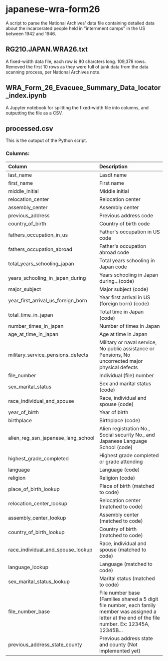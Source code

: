 # japanese-wra-form26
A script to parse the National Archives' data file containing detailed data about the incarcerated people held in "internment camps" in the US between 1942 and 1946.

## RG210.JAPAN.WRA26.txt
A fixed-width data file, each row is 80 charcters long. 109,378 rows. Removed the first 10 rows as they were full of junk data from the data scanning process, per National Archives note. 

## WRA_Form_26_Evacuee_Summary_Data_locator_index.ipynb
A Jupyter notebook for splitting the fixed-width file into columns, and outputting the file as a CSV.  

## processed.csv
This is the outoput of the Python script. 

### Columns:

<table border="0" class="dataframe">
  <thead>
    <tr style="text-align: left;">
      <th>Column</th>
      <th>Description</th>
    </tr>
  </thead>
  <tbody>
<tr><td><stong>last_name</strong></td><td>Lasdt name</td></tr>
<tr><td><stong>first_name</strong></td><td>First name</td></tr>
<tr><td><stong>middle_initial</strong></td><td>Middle initial</td></tr>
<tr><td><stong>relocation_center</strong></td><td>Relocation center</td></tr>
<tr><td><stong>assembly_center</strong></td><td>Assembly center</td></tr>
<tr><td><stong>previous_address</strong></td><td>Previous address code</td></tr>
<tr><td><stong>country_of_birth</strong></td><td>Country of birth code</td></tr>
<tr><td><stong>fathers_occupation_in_us</strong></td><td>Father's occupation in US code</td></tr>
<tr><td><stong>fathers_occupation_abroad</strong></td><td>Father's occupation abroad code</td></tr>
<tr><td><stong>total_years_schooling_japan</strong></td><td>Total years schooling in Japan code</td></tr>
<tr><td><stong>years_schooling_in_japan_during</strong></td><td>Years schooling in Japan during...(code)</td></tr>
<tr><td><stong>major_subject</strong></td><td>Major subject (code)</td></tr>
<tr><td><stong>year_first_arrival_us_foreign_born</strong></td><td>Year first arrival in US (foreign born) (code)</td></tr>
<tr><td><stong>total_time_in_japan</strong></td><td>Total time in Japan (code)</td></tr>
<tr><td><stong>number_times_in_japan</strong></td><td>Number of times in Japan</td></tr>
<tr><td><stong>age_at_time_in_japan</strong></td><td>Age at time in Japan</td></tr>
<tr><td><stong>military_service_pensions_defects</strong></td><td>Military or naval service, No public assistance or Pensions, No uncorrected major physical defects</td></tr>
<tr><td><stong>file_number</strong></td><td>Individual (file) number</td></tr>
<tr><td><stong>sex_marital_status</strong></td><td>Sex and marital status (code)</td></tr>
<tr><td><stong>race_individual_and_spouse</strong></td><td>Race, individual and spouse (code)</td></tr>
<tr><td><stong>year_of_birth</strong></td><td>Year of birth</td></tr>
<tr><td><stong>birthplace</strong></td><td>Birthplace (code)</td></tr>
<tr><td><stong>alien_reg_ssn_japanese_lang_school</strong></td><td>Alien registration No., Social security No., and Japanese Language School (code)</td></tr>
<tr><td><stong>highest_grade_completed</strong></td><td>Highest grade completed or grade attending</td></tr>
<tr><td><stong>language</strong></td><td>Language (code)</td></tr>
<tr><td><stong>religion</strong></td><td>Religion (code)</td></tr>
<tr><td><stong>place_of_birth_lookup</strong></td><td>Place of birth (matched to code)</td></tr>
<tr><td><stong>relocation_center_lookup</strong></td><td>Relocation center (matched to code)</td></tr>
<tr><td><stong>assembly_center_lookup</strong></td><td>Assembly center (matched to code)</td></tr>
<tr><td><stong>country_of_birth_lookup</strong></td><td>Country of birth (matched to code)</td></tr>
<tr><td><stong>race_individual_and_spouse_lookup</strong></td><td>Race, individual and spouse (matched to code)</td></tr>
<tr><td><stong>language_lookup</strong></td><td>Language (matched to code)</td></tr>
<tr><td><stong>sex_marital_status_lookup</strong></td><td>Marital status (matched to code)</td></tr>
<tr><td><stong>file_number_base</strong></td><td>File number base (Families shared a 5 digit file number, each family member was assigned a letter at the end of the file number. Ex: 12345A, 12345B...</td></tr>
<tr><td><stong>previous_address_state_county</strong></td><td>Previous address state and county (Not implemented yet)</td></tr>
 </tbody>
</table>

